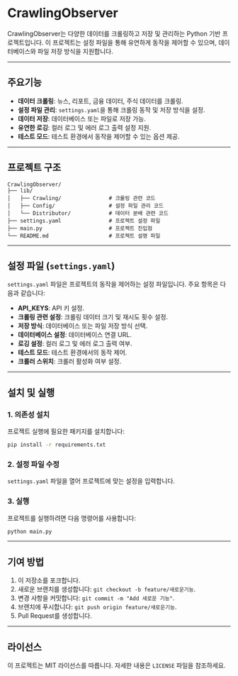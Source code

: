# CrawlingObserver

CrawlingObserver는 다양한 데이터를 크롤링하고 저장 및 관리하는 Python 기반 프로젝트입니다. 이 프로젝트는 설정 파일을 통해 유연하게 동작을 제어할 수 있으며, 데이터베이스와 파일 저장 방식을 지원합니다.

---

## 주요기능

- **데이터 크롤링**: 뉴스, 리포트, 금융 데이터, 주식 데이터를 크롤링.
- **설정 파일 관리**: `settings.yaml`을 통해 크롤링 동작 및 저장 방식을 설정.
- **데이터 저장**: 데이터베이스 또는 파일로 저장 가능.
- **유연한 로깅**: 컬러 로그 및 에러 로그 출력 설정 지원.
- **테스트 모드**: 테스트 환경에서 동작을 제어할 수 있는 옵션 제공.

---

## 프로젝트 구조

```
CrawlingObserver/
├── lib/
│   ├── Crawling/               # 크롤링 관련 코드
│   ├── Config/                 # 설정 파일 관리 코드
│   └── Distributor/            # 데이터 분배 관련 코드
├── settings.yaml               # 프로젝트 설정 파일
├── main.py                     # 프로젝트 진입점
└── README.md                   # 프로젝트 설명 파일
```

---

## 설정 파일 (`settings.yaml`)

`settings.yaml` 파일은 프로젝트의 동작을 제어하는 설정 파일입니다. 주요 항목은 다음과 같습니다:

- **API_KEYS**: API 키 설정.
- **크롤링 관련 설정**: 크롤링 데이터 크기 및 재시도 횟수 설정.
- **저장 방식**: 데이터베이스 또는 파일 저장 방식 선택.
- **데이터베이스 설정**: 데이터베이스 연결 URL.
- **로깅 설정**: 컬러 로그 및 에러 로그 출력 여부.
- **테스트 모드**: 테스트 환경에서의 동작 제어.
- **크롤러 스위치**: 크롤러 활성화 여부 설정.

---

## 설치 및 실행

### 1. 의존성 설치

프로젝트 실행에 필요한 패키지를 설치합니다:

```bash
pip install -r requirements.txt
```

### 2. 설정 파일 수정

`settings.yaml` 파일을 열어 프로젝트에 맞는 설정을 입력합니다.

### 3. 실행

프로젝트를 실행하려면 다음 명령어를 사용합니다:

```bash
python main.py
```

---

## 기여 방법

1. 이 저장소를 포크합니다.
2. 새로운 브랜치를 생성합니다: `git checkout -b feature/새로운기능`.
3. 변경 사항을 커밋합니다: `git commit -m "Add 새로운 기능"`.
4. 브랜치에 푸시합니다: `git push origin feature/새로운기능`.
5. Pull Request를 생성합니다.

---

## 라이선스

이 프로젝트는 MIT 라이선스를 따릅니다. 자세한 내용은 `LICENSE` 파일을 참조하세요.

